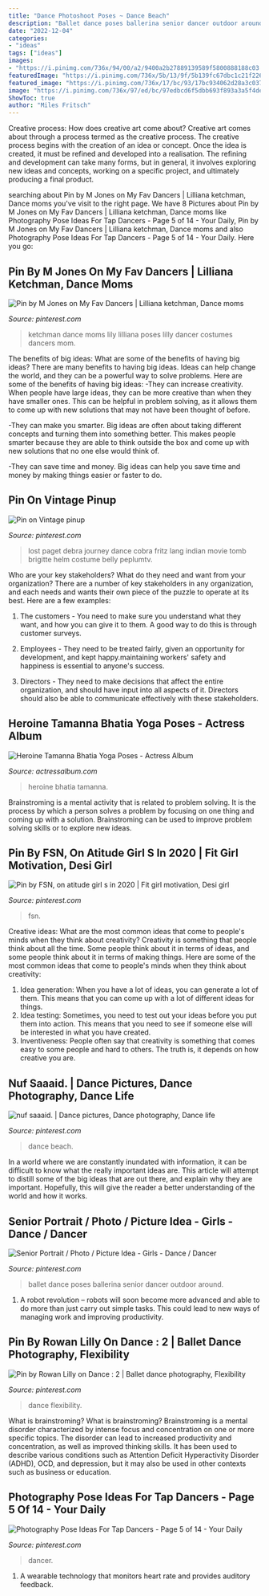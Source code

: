 ```yaml
---
title: "Dance Photoshoot Poses ~ Dance Beach"
description: "Ballet dance poses ballerina senior dancer outdoor around"
date: "2022-12-04"
categories:
- "ideas"
tags: ["ideas"]
images:
- "https://i.pinimg.com/736x/94/00/a2/9400a2b27889139589f5800888188c03.jpg"
featuredImage: "https://i.pinimg.com/736x/5b/13/9f/5b139fc67dbc1c21f2261c21db720232--lost-city-cobra.jpg"
featured_image: "https://i.pinimg.com/736x/17/bc/93/17bc934062d28a3c0375a631564f92d4.jpg"
image: "https://i.pinimg.com/736x/97/ed/bc/97edbcd6f5dbb693f893a3a5f4de7159--outdoor-ballet-photography-ballerina-photography.jpg"
ShowToc: true
author: "Miles Fritsch"
---
```



Creative process: How does creative art come about?
Creative art comes about through a process termed as the creative process. The creative process begins with the creation of an idea or concept. Once the idea is created, it must be refined and developed into a realisation. The refining and development can take many forms, but in general, it involves exploring new ideas and concepts, working on a specific project, and ultimately producing a final product.

	

		
searching about Pin by M Jones on My Fav Dancers | Lilliana ketchman, Dance moms you've visit to the right page. We have 8 Pictures about Pin by M Jones on My Fav Dancers | Lilliana ketchman, Dance moms like Photography Pose Ideas For Tap Dancers - Page 5 of 14 - Your Daily, Pin by M Jones on My Fav Dancers | Lilliana ketchman, Dance moms and also Photography Pose Ideas For Tap Dancers - Page 5 of 14 - Your Daily. Here you go:
		
    
## Pin By M Jones On My Fav Dancers | Lilliana Ketchman, Dance Moms

<img loading=lazy src="https://i.pinimg.com/736x/ba/f6/b5/baf6b5d59aa410c61d9dbf2d6326bc08.jpg" onerror="this.onerror=null;this.src='https://tse1.mm.bing.net/th?id=OIP.lcGkUgX2KfDNMkzKUdKBPAHaI6&amp;pid=15.1';" alt="Pin by M Jones on My Fav Dancers | Lilliana ketchman, Dance moms">

_Source: pinterest.com_

>ketchman dance moms lily lilliana poses lilly dancer costumes dancers mom. 

	

The benefits of big ideas: What are some of the benefits of having big ideas?
There are many benefits to having big ideas. Ideas can help change the world, and they can be a powerful way to solve problems. Here are some of the benefits of having big ideas: 
-They can increase creativity. When people have large ideas, they can be more creative than when they have smaller ones. This can be helpful in problem solving, as it allows them to come up with new solutions that may not have been thought of before. 

-They can make you smarter. Big ideas are often about taking different concepts and turning them into something better. This makes people smarter because they are able to think outside the box and come up with new solutions that no one else would think of. 

-They can save time and money. Big ideas can help you save time and money by making things easier or faster to do.

    
## Pin On Vintage Pinup

<img loading=lazy src="https://i.pinimg.com/736x/5b/13/9f/5b139fc67dbc1c21f2261c21db720232--lost-city-cobra.jpg" onerror="this.onerror=null;this.src='https://tse3.mm.bing.net/th?id=OIP.jSJdRhfJieH1YlLtEncHqQHaFl&amp;pid=15.1';" alt="Pin on Vintage pinup">

_Source: pinterest.com_

>lost paget debra journey dance cobra fritz lang indian movie tomb brigitte helm costume belly peplumtv. 

	

Who are your key stakeholders? What do they need and want from your organization?
There are a number of key stakeholders in any organization, and each needs and wants their own piece of the puzzle to operate at its best. Here are a few examples:
1. The customers - You need to make sure you understand what they want, and how you can give it to them. A good way to do this is through customer surveys.

2. Employees - They need to be treated fairly, given an opportunity for development, and kept happy.maintaining workers' safety and happiness is essential to anyone's success.

3. Directors - They need to make decisions that affect the entire organization, and should have input into all aspects of it. Directors should also be able to communicate effectively with these stakeholders.

    
## Heroine Tamanna Bhatia Yoga Poses - Actress Album

<img loading=lazy src="https://actressalbum.com/wp-content/uploads/2020/07/Heroine-Tamanna-Bhatia-Yoga-Poses-4.jpg" onerror="this.onerror=null;this.src='https://tse4.mm.bing.net/th?id=OIP.UhIYrZgojU8Dz6uoBnFbDQHaJQ&amp;pid=15.1';" alt="Heroine Tamanna Bhatia Yoga Poses - Actress Album">

_Source: actressalbum.com_

>heroine bhatia tamanna. 

	

Brainstroming is a mental activity that is related to problem solving. It is the process by which a person solves a problem by focusing on one thing and coming up with a solution. Brainstroming can be used to improve problem solving skills or to explore new ideas.

    
## Pin By FSN, On Atitude Girl S In 2020 | Fit Girl Motivation, Desi Girl

<img loading=lazy src="https://i.pinimg.com/736x/17/bc/93/17bc934062d28a3c0375a631564f92d4.jpg" onerror="this.onerror=null;this.src='https://tse4.mm.bing.net/th?id=OIP.sLqUsnvEJWHRT03YYGFw1QHaLS&amp;pid=15.1';" alt="Pin by FSN, on atitude girl s in 2020 | Fit girl motivation, Desi girl">

_Source: pinterest.com_

>fsn. 

	

Creative ideas: What are the most common ideas that come to people's minds when they think about creativity?
Creativity is something that people think about all the time. Some people think about it in terms of ideas, and some people think about it in terms of making things. Here are some of the most common ideas that come to people's minds when they think about creativity: 
1. Idea generation: When you have a lot of ideas, you can generate a lot of them. This means that you can come up with a lot of different ideas for things. 
2. Idea testing: Sometimes, you need to test out your ideas before you put them into action. This means that you need to see if someone else will be interested in what you have created. 
3. Inventiveness: People often say that creativity is something that comes easy to some people and hard to others. The truth is, it depends on how creative you are.

    
## Nuf Saaaid. | Dance Pictures, Dance Photography, Dance Life

<img loading=lazy src="https://i.pinimg.com/736x/a7/e9/b6/a7e9b6f5673450744a5e780bd6679f73--on-the-beach-beaches.jpg" onerror="this.onerror=null;this.src='https://tse4.mm.bing.net/th?id=OIP.iZ5os_dww7sfe1jW7S11dwHaJ4&amp;pid=15.1';" alt="nuf saaaid. | Dance pictures, Dance photography, Dance life">

_Source: pinterest.com_

>dance beach. 

	

In a world where we are constantly inundated with information, it can be difficult to know what the really important ideas are. This article will attempt to distill some of the big ideas that are out there, and explain why they are important. Hopefully, this will give the reader a better understanding of the world and how it works.

    
## Senior Portrait / Photo / Picture Idea - Girls - Dance / Dancer

<img loading=lazy src="https://i.pinimg.com/736x/97/ed/bc/97edbcd6f5dbb693f893a3a5f4de7159--outdoor-ballet-photography-ballerina-photography.jpg" onerror="this.onerror=null;this.src='https://tse3.mm.bing.net/th?id=OIP.49iwqNUk27JptCbHx3x-RgDHEs&amp;pid=15.1';" alt="Senior Portrait / Photo / Picture Idea - Girls - Dance / Dancer">

_Source: pinterest.com_

>ballet dance poses ballerina senior dancer outdoor around. 

	

1. A robot revolution – robots will soon become more advanced and able to do more than just carry out simple tasks. This could lead to new ways of managing work and improving productivity.

    
## Pin By Rowan Lilly On Dance : 2 | Ballet Dance Photography, Flexibility

<img loading=lazy src="https://i.pinimg.com/736x/71/54/77/715477db8e1fd71fb2744fb689b0dc36--flexy-girls-dance-poses.jpg" onerror="this.onerror=null;this.src='https://tse3.mm.bing.net/th?id=OIP.QqrZvQ2VU4F4G3NRFePehQDXEi&amp;pid=15.1';" alt="Pin by Rowan Lilly on Dance : 2 | Ballet dance photography, Flexibility">

_Source: pinterest.com_

>dance flexibility. 

	

What is brainstroming?
What is brainstroming? Brainstroming is a mental disorder characterized by intense focus and concentration on one or more specific topics. The disorder can lead to increased productivity and concentration, as well as improved thinking skills. It has been used to describe various conditions such as Attention Deficit Hyperactivity Disorder (ADHD), OCD, and depression, but it may also be used in other contexts such as business or education.

    
## Photography Pose Ideas For Tap Dancers - Page 5 Of 14 - Your Daily

<img loading=lazy src="https://i.pinimg.com/736x/94/00/a2/9400a2b27889139589f5800888188c03.jpg" onerror="this.onerror=null;this.src='https://tse2.mm.bing.net/th?id=OIP.DtHgjx9GGDfhodcZdoBikgHaJQ&amp;pid=15.1';" alt="Photography Pose Ideas For Tap Dancers - Page 5 of 14 - Your Daily">

_Source: pinterest.com_

>dancer. 

	

1. A wearable technology that monitors heart rate and provides auditory feedback.

